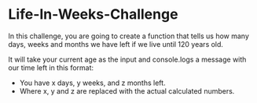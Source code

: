 # Life-In-Weeks-Challenge
In this challenge, you are going to create a function that tells us how many days, weeks and months we have left if we live until 120 years old.  

It will take your current age as the input and console.logs a message with our time left in this format: 
 * You have x days, y weeks, and z months left.
 * Where x, y and z are replaced with the actual calculated numbers.
